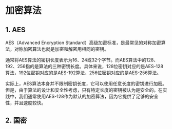 # 加密算法

## 1. AES

AES（Advanced Encryption Standard）高级加密标准，是最常见的对称加密算法，对称加密算法也就是加密和解密用相同的密钥。

通常将AES算法的密钥长度表示为16、24或32个字节。而AES算法中的128、192、256指的是算法的三种密钥长度。具体来说，128位密钥对应的是AES-128算法，192位密钥对应的是AES-192算法，256位密钥对应的是AES-256算法。

实际上，AES算法本身并不限制密钥长度，它可以使用任意长度的密钥进行加密。但是，由于算法的设计和安全性考虑，只有特定长度的密钥被认为是安全的。在实践中，我们通常使用AES-128作为默认的加密算法，因为它提供了足够的安全性，并且速度较快。


## 2. 国密